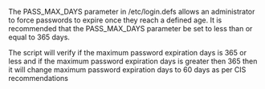 The PASS_MAX_DAYS parameter in /etc/login.defs allows an administrator to force passwords to expire once they reach a defined age. It is recommended that the PASS_MAX_DAYS parameter be set to less than or equal to 365 days.

The script will verify if the maximum password expiration days is 365 or less and if the maximum password expiration days is greater then 365 then it will change maximum password expiration days to 60 days as per CIS recommendations